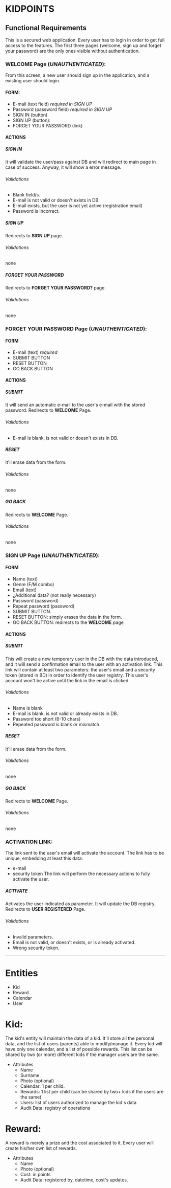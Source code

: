 # KIDPOINTS

## Functional Requirements

This is a secured web application. Every user has to login in order to get full access to the features.
The first three pages (welcome, sign up and forget your password) are the only ones visible without authentication.

### WELCOME Page (_UNAUTHENTICATED_):
From this screen, a new user should sign up in the application, and a existing user should login.
#### FORM:
* E-mail (text field) _required in SIGN UP_
* Password (password field) _required in SIGN UP_
* SIGN IN (button)
* SIGN UP (button):
* FORGET YOUR PASSWORD (link)

#### ACTIONS

##### SIGN IN
It will validate the user/pass against DB and will redirect to main page in case of success. Anyway, it will show a error message.
###### Validations
* Blank field/s.
* E-mail is not valid or doesn't exists in DB.
* E-mail exists, but the user is not yet active (registration email)
* Password is incorrect.

##### SIGN UP
Redirects to **SIGN UP** page.
###### Validations
none

##### FORGET YOUR PASSWORD
Redirects to **FORGET YOUR PASSWORD?** page.
###### Validations
none

### FORGET YOUR PASSWORD Page (_UNAUTHENTICATED_):
#### FORM
* E-mail (text) _required_
* SUBMIT BUTTON
* RESET BUTTON
* GO BACK BUTTON
#### ACTIONS
##### SUBMIT
It will send an automatic e-mail to the user's e-mail with the stored password. Redirects to **WELCOME** Page.
###### Validations
* E-mail is blank, is not valid or doesn't exists in DB.
##### RESET
It'll erase data from the form.
###### Validations
none
##### GO BACK
Redirects to **WELCOME** Page.
###### Validations
none

### SIGN UP Page (_UNAUTHENTICATED_):
#### FORM
* Name (text)
* Genre (F/M combo)    
* Email (text)
* ¿Additional data? (not really necessary)
* Password (password)
* Repeat password (password)
* SUBMIT BUTTON.
* RESET BUTTON: simply erases the data in the form.
* GO BACK BUTTON: redirects to the **WELCOME** page
#### ACTIONS
##### SUBMIT
This will create a new temporary user in the DB with the data introduced, and it will send a confirmation email to the user with an activation link. This link will contain at least two parameters: the user's email and a security token (stored in BD) in order to identify the user registry. This user's account won't be active until the link in the email is clicked.
###### Validations
* Name is blank
* E-mail is blank, is not valid or already exists in DB.
* Password too short (6-10 chars)
* Repeated password is blank or mismatch.
##### RESET
It'll erase data from the form.
###### Validations
none
##### GO BACK
Redirects to **WELCOME** Page.
###### Validations
none

### ACTIVATION LINK:
The link sent to the user's email will activate the account. The link has to be unique, embedding at least this data:
* e-mail
* security token
The link will perform the necessary actions to fully activate the user.

##### ACTIVATE
Activates the user indicated as parameter. It will update the DB registry. Redirects to **USER REGISTERED** Page.
###### Validations
* Invalid parameters.
* Email is not valid, or doesn't exists, or is already activated.
* Wrong security token.



------------------------------------------------


# Entities
* Kid
* Reward
* Calendar
* User

# Kid:
  The kid's entity will maintain the data of a kid.
  It'll store all the personal data, and the list of users (parents) able to modify/manage it.
  Every kid will have only one calendar, and a list of possible rewards.
  This list can be shared by two (or more) different kids if the manager users are the same.
* Attributes
  * Name
  * Surname
  * Photo (optional)
  * Calendar: 1 per child.
  * Rewards: 1 list per child (can be shared by two+ kids if the users are the same)
  * Users: list of users authorized to manage the kid's data
  * Audit Data: registry of operations

# Reward:
  A reward is merely a prize and the cost associated to it.
  Every user will create his/her own list of rewards.
* Attributes
  * Name
  * Photo (optional)
  * Cost: in points
  * Audit Data: registered by, datetime, cost's updates.
